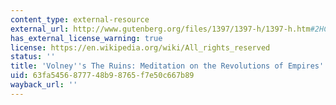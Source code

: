 ```yaml
---
content_type: external-resource
external_url: http://www.gutenberg.org/files/1397/1397-h/1397-h.htm#2HCH0012
has_external_license_warning: true
license: https://en.wikipedia.org/wiki/All_rights_reserved
status: ''
title: 'Volney''s The Ruins: Meditation on the Revolutions of Empires'
uid: 63fa5456-8777-48b9-8765-f7e50c667b89
wayback_url: ''
---
```

